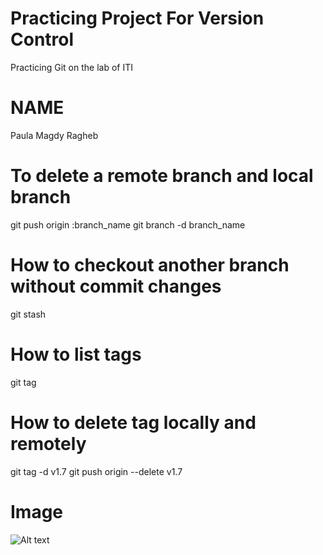 # Practicing Project For Version Control
  
Practicing Git on the lab of ITI 

# NAME
Paula Magdy Ragheb

# To delete a remote branch and local branch
git push origin :branch_name
git branch -d branch_name

# How to checkout another branch without commit changes
git stash

# How to list tags
git tag

# How to delete tag locally and remotely
git tag -d v1.7
git push origin --delete v1.7

# Image
![Alt text](https://upload.wikimedia.org/wikipedia/commons/6/62/Git-logo-orange.svg)